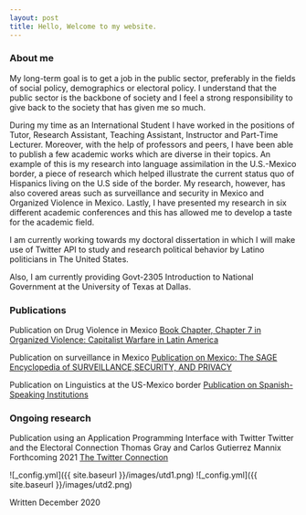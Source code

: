```yaml
---
layout: post
title: Hello, Welcome to my website. 
---
```



### About me


My long-term goal is to get a job in the public sector, preferably in the fields of social policy, demographics or electoral policy. I understand that the public sector is the backbone of society and I feel a strong responsibility to give back to the society that has given me so much. 

During my time as an International Student I have worked in the positions of Tutor, Research Assistant, Teaching Assistant, Instructor and Part-Time Lecturer. Moreover, with the help of professors and peers, I have been able to publish a few academic works which are diverse in their topics. An example of this is my research into language assimilation in the U.S.-Mexico border, a piece of research which helped illustrate the current status quo of Hispanics living on the U.S side of the border. My research, however, has also covered areas such as surveillance and security in Mexico and Organized Violence in Mexico.  Lastly, I have presented my research in six different academic conferences and this has allowed me to develop a taste for the academic field. 

I am currently working towards my doctoral dissertation in which I will make use of Twitter API to study and research political behavior by Latino politicians in The United States. 

Also, I am currently providing Govt-2305 Introduction to National Government at the University of Texas at Dallas.

### Publications

Publication on Drug Violence in Mexico
[Book Chapter, Chapter 7    in Organized Violence: Capitalist Warfare in Latin America](https://read.amazon.com/kp/embed?asin=B07S5XFNKP&preview=newtab&linkCode=kpe&ref_=cm_sw_r_kb_dp_X2NuFbJJZDT1A)

Publication on surveillance in Mexico
[Publication on Mexico: The SAGE Encyclopedia of SURVEILLANCE,SECURITY, AND PRIVACY](/images/MexicoSagePublication.pdf)

Publication on Linguistics at the US-Mexico border
[Publication on Spanish-Speaking Institutions](/images/SpanishSpeakingInstitutionsandLanguageAssimilationintheRioGrandeValley.pdf)

### Ongoing research
Publication using an Application Programming Interface with Twitter
Twitter and the Electoral Connection
Thomas Gray and Carlos Gutierrez Mannix
Forthcoming 2021
[The Twitter Connection](/images/new.jpg)


![_config.yml]({{ site.baseurl }}/images/utd1.png)
![_config.yml]({{ site.baseurl }}/images/utd2.png)

Written December 2020
